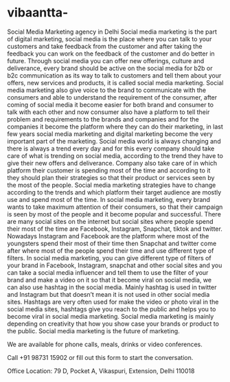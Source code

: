 
# vibaantta-
Social Media Marketing agency in Delhi
Social media marketing is the part of digital marketing, social media is the place where you can talk to your customers and take feedback from the customer and after taking the feedback you can work on the feedback of the customer and do better in future. Through social media you can offer new offerings, culture and deliverance, every brand should be active on the social media for b2b or b2c communication as its way to talk to customers and tell them about your offers, new services and products, it is called social media marketing.
Social media marketing also give voice to the brand to communicate with the consumers and able to understand the requirement of the consumer, after coming of social media it become easier for both brand and consumer to talk with each other and now consumer also have a platform to tell their problem and requirements to the brands and companies and for the companies it become the platform where they can do their marketing, in last few years social media marketing and digital marketing  become the very important part of the marketing.
Social media world is always changing and there is always a trend every day and for this every company should take care of what is trending on social media, according to the trend they have to give their new offers and deliverance. Company also take care of in which platform their customer is spending most of the time and according to it they should plan their strategies so that their product or services seen by the most of the people. Social media marketing strategies have to change according to the trends and which platform their target audience are mostly use and spend most of the time.
In social media marketing, every brand wants to take maximum attention of their consumers, so that their campaign is seen by most of the people and it become popular and successful. There are many social sites on the internet but social sites where people spend their most of the time are Facebook, Instagram, Snapchat, tiktok and twitter. Nowadays Instagram and Facebook are the platform where most of the youngsters spend their most of their time then Snapchat and twitter come after where most of the people spend their time and use different type of filters.
In social media marketing, you can give different type of filters of your brand in Facebook, Instagram, snapchat and other social sites and you can take a social media influencer and tell them to use the filter of your brand and make a video on it so that it become viral on social media, we can also use hashtag in the social media. Mainly hashtag is used in twitter and Instagram but that doesn’t mean it is not used in other social media sites. Hashtags are very often used for make the video or photo viral in the social media sites, hashtags give you reach to the public and helps you to become viral in social media marketing. 
Social media marketing is mainly depending on creativity that how you show case your brands or product to the public. Social media marketing is the future of marketing. 

We are available for phone calls, meals, drinks or video conferences.

 

Call +91 98731 15902 or fill out this form to start the conversation.

Office Location:
79 D, Pocket A, Vikaspuri, Extension, Delhi 110018
